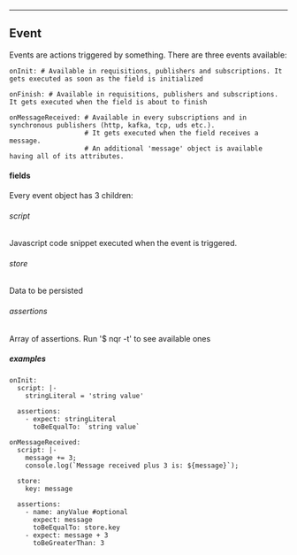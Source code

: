 ----
## Event

Events are actions triggered by something.
There are three events available:

    onInit: # Available in requisitions, publishers and subscriptions. It gets executed as soon as the field is initialized
    
    onFinish: # Available in requisitions, publishers and subscriptions. It gets executed when the field is about to finish
    
    onMessageReceived: # Available in every subscriptions and in synchronous publishers (http, kafka, tcp, uds etc.). 
                       # It gets executed when the field receives a message.
                       # An additional 'message' object is available having all of its attributes.

#### fields
Every event object has 3 children:

###### script 
Javascript code snippet executed when the event is triggered.
###### store
Data to be persisted
###### assertions
Array of assertions. Run '$ nqr -t' to see available ones

##### examples
    onInit:
      script: |-
        stringLiteral = 'string value'
    
      assertions:
        - expect: stringLiteral
          toBeEqualTo: `string value`
    
    onMessageReceived:
      script: |-
        message += 3;
        console.log(`Message received plus 3 is: ${message}`);
    
      store:
        key: message
    
      assertions:
        - name: anyValue #optional
          expect: message
          toBeEqualTo: store.key
        - expect: message + 3
          toBeGreaterThan: 3
